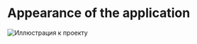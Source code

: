 Appearance of the application
==========
![Иллюстрация к проекту](http://s019.radikal.ru/i617/1704/8c/f829b64adb7a.png)

